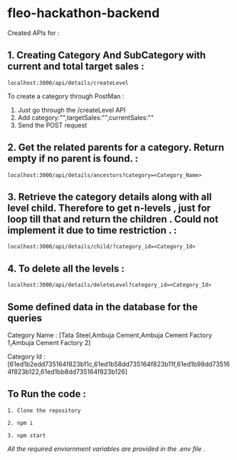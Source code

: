 # fleo-hackathon-backend

Created APIs for :

## 1. Creating Category And SubCategory with current and total target sales : 
`localhost:3000/api/details/createLevel`

  To create a category through PostMan :
  1. Just go through the /createLevel API
  2. Add category:"",targetSales:"",currentSales:""
  3. Send the POST request

## 2. Get the related parents for a category. Return empty if no parent is found. : 
`localhost:3000/api/details/ancestors?category=<Category_Name>`

## 3. Retrieve the category details along with all level child. Therefore to get n-levels , just for loop till that and return the children . Could not implement it due to time restriction . : 
`localhost:3000/api/details/child/?category_id=<Category_Id>`

## 4. To delete all the levels : 
`localhost:3000/api/details/deleteLevel?category_id=<Category_Id>`


## Some defined data in the database for the queries

Category Name : [Tata Steel,Ambuja Cement,Ambuja Cement Factory 1,Ambuja Cement Factory 2]

Category Id : [61ed1b2edd735164f823b11c,61ed1b58dd735164f823b11f,61ed1b98dd735164f823b122,61ed1bb8dd735164f823b126]



## To Run the code :
`1. Clone the repository`

`2. npm i`

`3. npm start`


*All the required enviornment variables are provided in the .env file .* 
